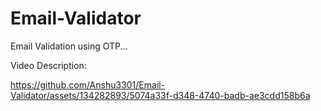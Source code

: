 # Email-Validator
Email Validation using OTP...

Video Description:

https://github.com/Anshu3301/Email-Validator/assets/134282893/5074a33f-d348-4740-badb-ae3cdd158b6a
